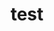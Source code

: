 ---
title: test
tags: [meow]
style: fill
color: primary
description: thus ...
external_url: https://www.douban.com/
---
